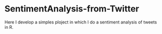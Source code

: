# SentimentAnalysis-from-Twitter
Here I develop a simples ploject in which I do a sentiment analysis of tweets in R.
